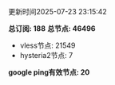 更新时间2025-07-23 23:15:42

**总订阅: 188**
**总节点: 46496**
- vless节点: 21549
- hysteria2节点: 7

**google ping有效节点: 20**
